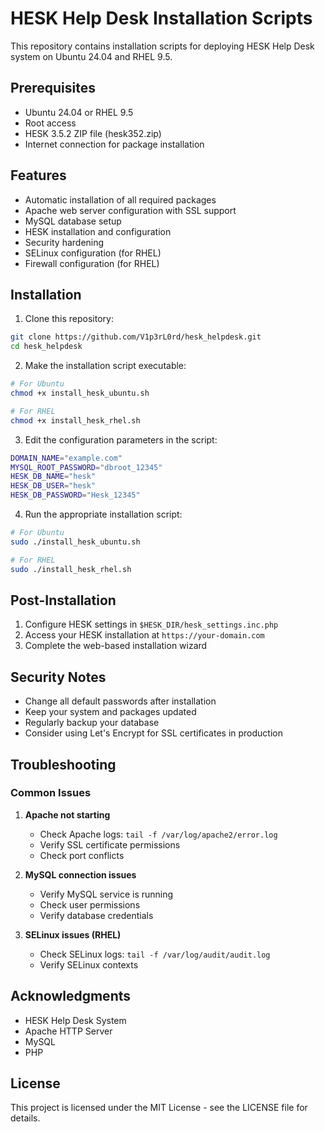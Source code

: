 # HESK Help Desk Installation Scripts

This repository contains installation scripts for deploying HESK Help Desk system on Ubuntu 24.04 and RHEL 9.5.

## Prerequisites

- Ubuntu 24.04 or RHEL 9.5
- Root access
- HESK 3.5.2 ZIP file (hesk352.zip)
- Internet connection for package installation

## Features

- Automatic installation of all required packages
- Apache web server configuration with SSL support
- MySQL database setup
- HESK installation and configuration
- Security hardening
- SELinux configuration (for RHEL)
- Firewall configuration (for RHEL)

## Installation

1. Clone this repository:
```bash
git clone https://github.com/V1p3rL0rd/hesk_helpdesk.git
cd hesk_helpdesk
```

2. Make the installation script executable:
```bash
# For Ubuntu
chmod +x install_hesk_ubuntu.sh

# For RHEL
chmod +x install_hesk_rhel.sh
```

3. Edit the configuration parameters in the script:
```bash
DOMAIN_NAME="example.com"
MYSQL_ROOT_PASSWORD="dbroot_12345"
HESK_DB_NAME="hesk"
HESK_DB_USER="hesk"
HESK_DB_PASSWORD="Hesk_12345"
```

4. Run the appropriate installation script:
```bash
# For Ubuntu
sudo ./install_hesk_ubuntu.sh

# For RHEL
sudo ./install_hesk_rhel.sh
```

## Post-Installation

1. Configure HESK settings in `$HESK_DIR/hesk_settings.inc.php`
2. Access your HESK installation at `https://your-domain.com`
3. Complete the web-based installation wizard

## Security Notes

- Change all default passwords after installation
- Keep your system and packages updated
- Regularly backup your database
- Consider using Let's Encrypt for SSL certificates in production

## Troubleshooting

### Common Issues

1. **Apache not starting**
   - Check Apache logs: `tail -f /var/log/apache2/error.log`
   - Verify SSL certificate permissions
   - Check port conflicts

2. **MySQL connection issues**
   - Verify MySQL service is running
   - Check user permissions
   - Verify database credentials

3. **SELinux issues (RHEL)**
   - Check SELinux logs: `tail -f /var/log/audit/audit.log`
   - Verify SELinux contexts

## Acknowledgments

- HESK Help Desk System
- Apache HTTP Server
- MySQL
- PHP 

## License

This project is licensed under the MIT License - see the LICENSE file for details.
